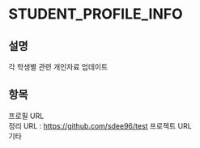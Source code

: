 # STUDENT_PROFILE_INFO
설명
---
각 학생별 관련 개인자료 업데이트 

항목
---
프로필 URL <br/>
정리 URL : https://github.com/sdee96/test
프로젝트 URL <br/>
기타 
